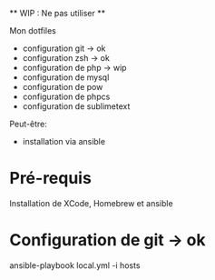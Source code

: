 ** WIP : Ne pas utiliser **

Mon dotfiles

- configuration git -> ok
- configuration zsh -> ok
- configuration de php -> wip
- configuration de mysql
- configuration de pow
- configuration de phpcs
- configuration de sublimetext

Peut-être:
- installation via ansible

# Pré-requis

Installation de XCode, Homebrew et ansible

# Configuration de git -> ok

 ansible-playbook local.yml -i hosts
